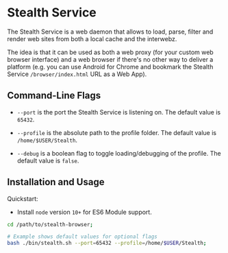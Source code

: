 
# Stealth Service

The Stealth Service is a web daemon that allows to load, parse, filter
and render web sites from both a local cache and the interwebz.

The idea is that it can be used as both a web proxy (for your custom
web browser interface) and a web browser if there's no other way to
deliver a platform (e.g. you can use Android for Chrome and bookmark
the Stealth Service `/browser/index.html` URL as a Web App).


## Command-Line Flags

- `--port` is the port the Stealth Service is listening on.
  The default value is `65432`.

- `--profile` is the absolute path to the profile folder.
  The default value is `/home/$USER/Stealth`.

- `--debug` is a boolean flag to toggle loading/debugging of the profile.
  The default value is `false`.

## Installation and Usage

Quickstart:

- Install `node` version `10+` for ES6 Module support.

```bash
cd /path/to/stealth-browser;

# Example shows default values for optional flags
bash ./bin/stealth.sh --port=65432 --profile=/home/$USER/Stealth;
```

